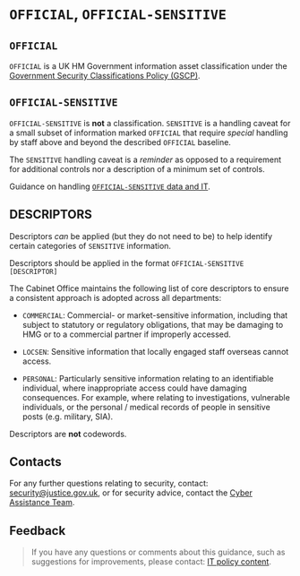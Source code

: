 # `OFFICIAL`, `OFFICIAL-SENSITIVE`

<a id="official"></a>

## `OFFICIAL`

`OFFICIAL` is a UK HM Government information asset classification under the [Government Security Classifications Policy (GSCP)](https://www.gov.uk/government/publications/government-security-classifications).

<a id="official-sensitive"></a>

## `OFFICIAL-SENSITIVE`

`OFFICIAL-SENSITIVE` is **not** a classification. `SENSITIVE` is a handling caveat for a small subset of information marked `OFFICIAL` that require *special* handling by staff above and beyond the described `OFFICIAL` baseline.

The `SENSITIVE` handling caveat is a *reminder* as opposed to a requirement for additional controls nor a description of a minimum set of controls.

Guidance on handling [`OFFICIAL-SENSITIVE` data and IT](https://www.gov.uk/guidance/official-sensitive-data-and-it).

<a id="descriptors"></a>

## DESCRIPTORS

Descriptors *can* be applied (but they do not need to be) to help identify certain categories of `SENSITIVE` information.

Descriptors should be applied in the format `OFFICIAL-SENSITIVE [DESCRIPTOR]`

The Cabinet Office maintains the following list of core descriptors to ensure a consistent approach is adopted across all departments:

* `COMMERCIAL`: Commercial- or market-sensitive information, including that subject to statutory or regulatory obligations, that may be damaging to HMG or to a commercial partner if improperly accessed.

* `LOCSEN`: Sensitive information that locally engaged staff overseas cannot access.

* `PERSONAL`: Particularly sensitive information relating to an identifiable individual, where inappropriate access could have damaging consequences. For example, where relating to investigations, vulnerable individuals, or the personal / medical records of people in sensitive posts (e.g. military, SIA).


Descriptors are **not** codewords.

<a id="contacts"></a>

## Contacts

For any further questions relating to security, contact: [security@justice.gov.uk](mailto:security@justice.gov.uk), or for security advice, contact the [Cyber Assistance Team](mailto:CyberConsultancy@digital.justice.gov.uk).

<a id="feedback"></a>

## Feedback

> If you have any questions or comments about this guidance, such as suggestions for improvements, please contact: [IT policy content](mailto:itpolicycontent@digital.justice.gov.uk).

